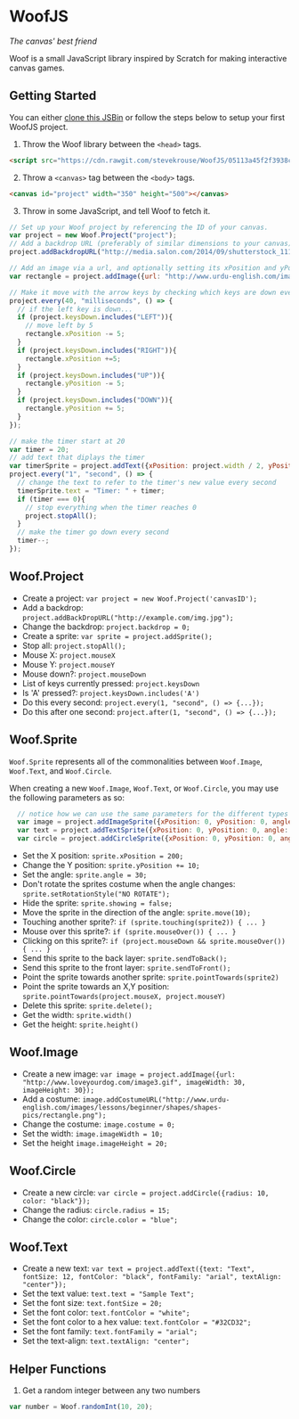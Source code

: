 # WoofJS
*The canvas' best friend*

Woof is a small JavaScript library inspired by Scratch for making interactive canvas games.

## Getting Started

You can either [clone this JSBin](https://jsbin.com/lekovu/edit?js,output) or follow the steps below to setup your first WoofJS project.

1) Throw the Woof library between the `<head>` tags.
```html
<script src="https://cdn.rawgit.com/stevekrouse/WoofJS/05113a45f2f3938c523243e0f66a31f6836d41d4/woof.js"></script>
```
2) Throw a `<canvas>` tag between the `<body>` tags.
```html
<canvas id="project" width="350" height="500"></canvas>
```
3) Throw in some JavaScript, and tell Woof to fetch it.
```javascript
// Set up your Woof project by referencing the ID of your canvas.
var project = new Woof.Project("project"); 
// Add a backdrop URL (preferably of similar dimensions to your canvas).
project.addBackdropURL("http://media.salon.com/2014/09/shutterstock_111293468.jpg");

// Add an image via a url, and optionally setting its xPosition and yPosition.
var rectangle = project.addImage({url: "http://www.urdu-english.com/images/lessons/beginner/shapes/shapes-pics/rectangle.png", xPosition: project.width / 2, yPosition: project.height / 2});

// Make it move with the arrow keys by checking which keys are down every 40 milliseconds
project.every(40, "milliseconds", () => {
  // if the left key is down...
  if (project.keysDown.includes("LEFT")){
    // move left by 5
    rectangle.xPosition -= 5; 
  }
  if (project.keysDown.includes("RIGHT")){
    rectangle.xPosition +=5; 
  }
  if (project.keysDown.includes("UP")){
    rectangle.yPosition -= 5; 
  }
  if (project.keysDown.includes("DOWN")){
    rectangle.yPosition += 5; 
  }
});

// make the timer start at 20
var timer = 20;
// add text that diplays the timer
var timerSprite = project.addText({xPosition: project.width / 2, yPosition: 25, fontSize: 20, fontColor: "white"});
project.every("1", "second", () => {
  // change the text to refer to the timer's new value every second
  timerSprite.text = "Timer: " + timer;
  if (timer === 0){
    // stop everything when the timer reaches 0
    project.stopAll();
  }
  // make the timer go down every second
  timer--;
});

```

## Woof.Project

  - Create a project: `var project = new Woof.Project('canvasID');`
  - Add a backdrop: `project.addBackDropURL("http://example.com/img.jpg");`
  - Change the backdrop: `project.backdrop = 0;`
  - Create a sprite: `var sprite = project.addSprite();`
  - Stop all: `project.stopAll();`
  - Mouse X: `project.mouseX`
  - Mouse Y: `project.mouseY`
  - Mouse down?: `project.mouseDown`
  - List of keys currently pressed: `project.keysDown`
  - Is 'A' pressed?: `project.keysDown.includes('A')`
  - Do this every second: `project.every(1, "second", () => {...});`
  - Do this after one second: `project.after(1, "second", () => {...});`

## Woof.Sprite

`Woof.Sprite` represents all of the commonalities between `Woof.Image`, `Woof.Text`, and `Woof.Circle`.

When creating a new `Woof.Image`, `Woof.Text`, or `Woof.Circle`, you may use the following parameters as so:
```javascript
  // notice how we can use the same parameters for the different types
  var image = project.addImageSprite({xPosition: 0, yPosition: 0, angle: 0, rotationStyle: "ROTATE", showing: true});
  var text = project.addTextSprite({xPosition: 0, yPosition: 0, angle: 0, rotationStyle: "ROTATE", showing: true});
  var circle = project.addCircleSprite({xPosition: 0, yPosition: 0, angle: 0, rotationStyle: "ROTATE", showing: true});
```

  - Set the X position: `sprite.xPosition = 200;`
  - Change the Y position: `sprite.yPosition += 10;`
  - Set the angle: `sprite.angle = 30;`
  - Don't rotate the sprites costume when the angle changes: `sprite.setRotationStyle("NO ROTATE");`
  - Hide the sprite: `sprite.showing = false;`
  - Move the sprite in the direction of the angle: `sprite.move(10);`
  - Touching another sprite?: `if (sprite.touching(sprite2)) { ... }`
  - Mouse over this sprite?: `if (sprite.mouseOver()) { ... }`
  - Clicking on this sprite?: `if (project.mouseDown && sprite.mouseOver()) { ... }`
  - Send this sprite to the back layer: `sprite.sendToBack();`
  - Send this sprite to the front layer: `sprite.sendToFront();`
  - Point the sprite towards another sprite: `sprite.pointTowards(sprite2)`
  - Point the sprite towards an X,Y position: `sprite.pointTowards(project.mouseX, project.mouseY)`
  - Delete this sprite: `sprite.delete();`
  - Get the width: `sprite.width()`
  - Get the height: `sprite.height()`

## Woof.Image

  - Create a new image: `var image = project.addImage({url: "http://www.loveyourdog.com/image3.gif", imageWidth: 30, imageHeight: 30});`
  - Add a costume: `image.addCostumeURL("http://www.urdu-english.com/images/lessons/beginner/shapes/shapes-pics/rectangle.png");`
  - Change the costume: `image.costume = 0;`
  - Set the width: `image.imageWidth = 10;`
  - Set the height `image.imageHeight = 20;`

## Woof.Circle

  - Create a new circle: `var circle = project.addCircle({radius: 10, color: "black"});`
  - Change the radius: `circle.radius = 15;`
  - Change the color: `circle.color = "blue";`

## Woof.Text

  - Create a new text: `var text = project.addText({text: "Text", fontSize: 12, fontColor: "black", fontFamily: "arial", textAlign: "center"});`
  - Set the text value: `text.text = "Sample Text";`
  - Set the font size: `text.fontSize = 20;`
  - Set the font color: `text.fontColor = "white";`
  - Set the font color to a hex value: `text.fontColor = "#32CD32";`
  - Set the font family: `text.fontFamily = "arial";`
  - Set the text-align: `text.textAlign: "center";`

## Helper Functions

1) Get a random integer between any two numbers
```javascript
var number = Woof.randomInt(10, 20);
```
